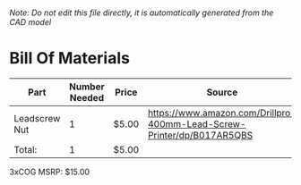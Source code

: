 ###### Note: Do not edit this file directly, it is automatically generated from the CAD model 
# Bill Of Materials 
 |Part|Number Needed|Price|Source| 
 |----|----------|-----|-----|
|Leadscrew Nut|1|$5.00|https://www.amazon.com/Drillpro-400mm-Lead-Screw-Printer/dp/B017AR5QBS|
|Total: |1|$5.00| |

 3xCOG MSRP: $15.00